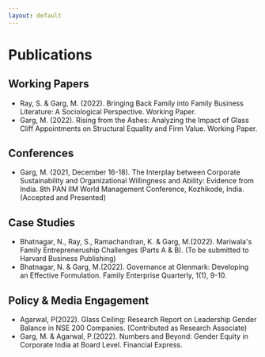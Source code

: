 ```yaml
---
layout: default
---
```


# Publications

## Working Papers
+ Ray, S. & Garg, M. (2022). Bringing Back Family into Family Business Literature: A Sociological Perspective. Working Paper. 
+ Garg, M. (2022). Rising from the Ashes: Analyzing the Impact of Glass Cliff Appointments on Structural Equality and Firm Value. Working Paper. 

## Conferences
+ Garg, M. (2021, December 16-18). The Interplay between Corporate Sustainability and Organizational Willingness and Ability: Evidence from India. 8th PAN IIM World Management Conference, Kozhikode, India. (Accepted and Presented)

## Case Studies
+ Bhatnagar, N., Ray, S., Ramachandran, K. & Garg, M.(2022). Mariwala's Family Entrepreneruship Challenges (Parts A & B). (To be submitted to Harvard Business Publishing)
+ Bhatnagar, N. & Garg, M.(2022). Governance at Glenmark: Developing an Effective Formulation. Family Enterprise Quarterly, 1(1), 9-10.

## Policy & Media Engagement 
+ Agarwal, P(2022). Glass Ceiling: Research Report on Leadership Gender Balance in NSE 200 Companies. (Contributed as Research Associate)
+ Garg, M. & Agarwal, P.(2022). Numbers and Beyond: Gender Equity in Corporate India at Board Level. Financial Express.
